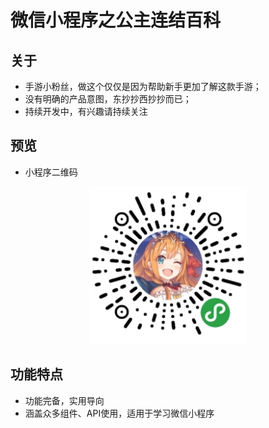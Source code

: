 # 微信小程序之公主连结百科 #

## 关于 ##

* 手游小粉丝，做这个仅仅是因为帮助新手更加了解这款手游；
* 没有明确的产品意图，东抄抄西抄抄而已；
* 持续开发中，有兴趣请持续关注

## 预览 ##

* 小程序二维码

<p align="center">
    <img src="./files/code.jpg" alt="小程序二维码" width="50%">
</p>

## 功能特点 ##

* 功能完备，实用导向
* 涵盖众多组件、API使用，适用于学习微信小程序





